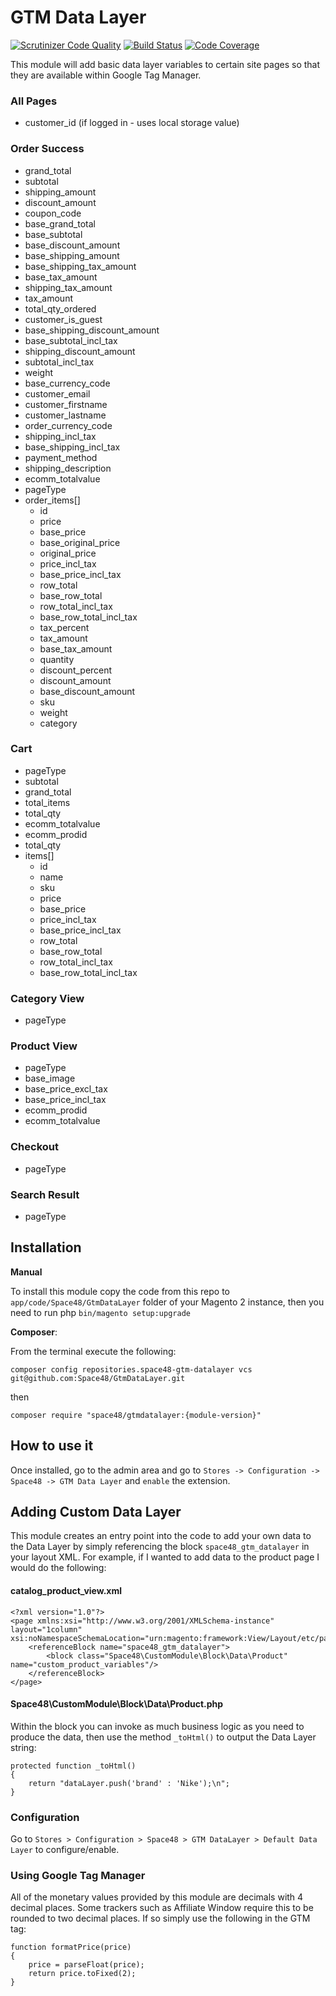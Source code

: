 # GTM Data Layer
[![Scrutinizer Code Quality](https://scrutinizer-ci.com/g/Space48/GtmDataLayer/badges/quality-score.png?b=master&s=40b352a1fec21670570fddd703321ad5251e04b9)](https://scrutinizer-ci.com/g/Space48/GtmDataLayer/?branch=master)
[![Build Status](https://scrutinizer-ci.com/g/Space48/GtmDataLayer/badges/build.png?b=master&s=d902f6f6a71fe3f193c4cfe469e63dcf798f6ab2)](https://scrutinizer-ci.com/g/Space48/GtmDataLayer/build-status/master)
[![Code Coverage](https://scrutinizer-ci.com/g/Space48/GtmDataLayer/badges/coverage.png?b=master&s=3a3c42cd6d60da0006fe80942729ebdf5534f392)](https://scrutinizer-ci.com/g/Space48/GtmDataLayer/?branch=master)

This module will add basic data layer variables to certain site pages so that they are available within Google Tag Manager.

### All Pages
- customer_id (if logged in - uses local storage value)

### Order Success

- grand_total
- subtotal
- shipping_amount
- discount_amount
- coupon_code
- base_grand_total
- base_subtotal
- base_discount_amount
- base_shipping_amount
- base_shipping_tax_amount
- base_tax_amount
- shipping_tax_amount
- tax_amount
- total_qty_ordered
- customer_is_guest
- base_shipping_discount_amount
- base_subtotal_incl_tax
- shipping_discount_amount
- subtotal_incl_tax
- weight
- base_currency_code
- customer_email
- customer_firstname
- customer_lastname
- order_currency_code
- shipping_incl_tax
- base_shipping_incl_tax
- payment_method
- shipping_description
- ecomm_totalvalue
- pageType
- order_items[]
    - id
    - price
    - base_price
    - base_original_price
    - original_price
    - price_incl_tax
    - base_price_incl_tax
    - row_total
    - base_row_total
    - row_total_incl_tax
    - base_row_total_incl_tax
    - tax_percent
    - tax_amount
    - base_tax_amount
    - quantity
    - discount_percent
    - discount_amount
    - base_discount_amount
    - sku
    - weight
    - category
    
### Cart

- pageType
- subtotal
- grand_total
- total_items
- total_qty
- ecomm_totalvalue
- ecomm_prodid
- total_qty
- items[]
    - id
    - name
    - sku
    - price
    - base_price
    - price_incl_tax
    - base_price_incl_tax
    - row_total
    - base_row_total
    - row_total_incl_tax
    - base_row_total_incl_tax

### Category View

- pageType

### Product View

- pageType
- base_image
- base_price_excl_tax
- base_price_incl_tax
- ecomm_prodid
- ecomm_totalvalue

### Checkout

- pageType

### Search Result

- pageType

## Installation

**Manual**

To install this module copy the code from this repo to `app/code/Space48/GtmDataLayer` folder of your Magento 2 instance, then you need to run php `bin/magento setup:upgrade`

**Composer**:

From the terminal execute the following:

`composer config repositories.space48-gtm-datalayer vcs git@github.com:Space48/GtmDataLayer.git`

then

`composer require "space48/gtmdatalayer:{module-version}"`

## How to use it
Once installed, go to the admin area and go to `Stores -> Configuration -> Space48 -> GTM Data Layer` and `enable` the extension.

## Adding Custom Data Layer

This module creates an entry point into the code to add your own data to the Data Layer by simply referencing the block `space48_gtm_datalayer` in your layout XML. For example, if I wanted to add data to the product page I would do the following:

#### catalog_product_view.xml

````
<?xml version="1.0"?>
<page xmlns:xsi="http://www.w3.org/2001/XMLSchema-instance" layout="1column" xsi:noNamespaceSchemaLocation="urn:magento:framework:View/Layout/etc/page_configuration.xsd">
    <referenceBlock name="space48_gtm_datalayer">
        <block class="Space48\CustomModule\Block\Data\Product" name="custom_product_variables"/>
    </referenceBlock>
</page>
````

#### Space48\CustomModule\Block\Data\Product.php

Within the block you can invoke as much business logic as you need to produce the data, then use the method `_toHtml()` to output the Data Layer string:
````
protected function _toHtml()
{
    return "dataLayer.push('brand' : 'Nike');\n";
}
````

### Configuration

Go to `Stores > Configuration > Space48 > GTM DataLayer > Default Data Layer` to configure/enable.

### Using Google Tag Manager

All of the monetary values provided by this module are decimals with 4 decimal places. Some trackers such as Affiliate Window require this to be rounded to two decimal places. If so simply use the following in the GTM tag:

````
function formatPrice(price)
{
    price = parseFloat(price);
    return price.toFixed(2);
}
````
